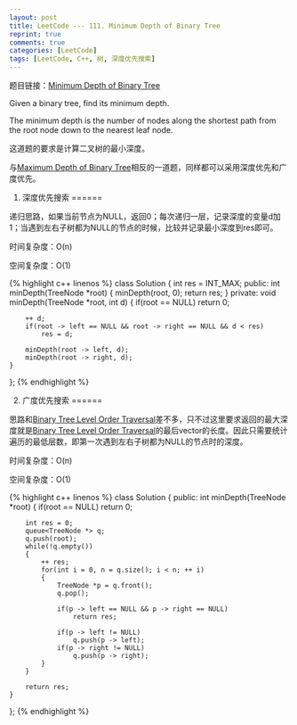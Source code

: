 ```yaml
---
layout: post
title: LeetCode --- 111. Minimum Depth of Binary Tree
reprint: true
comments: true
categories: [LeetCode]
tags: [LeetCode, C++, 树, 深度优先搜索]
---
```



题目链接：[Minimum Depth of Binary Tree](https://oj.leetcode.com/problems/minimum-depth-of-binary-tree/ ) 

Given a binary tree, find its minimum depth.

The minimum depth is the number of nodes along the shortest path from the root node down to the nearest leaf node.

这道题的要求是计算二叉树的最小深度。

与[Maximum Depth of Binary Tree](http://www.makuiyu.cn/2015/03/LeetCode_104.%20Maximum%20Depth%20of%20Binary%20Tree/ )相反的一道题，同样都可以采用深度优先和广度优先。

1. 深度优先搜索
======

递归思路，如果当前节点为NULL，返回0；每次递归一层，记录深度的变量d加1；当遇到左右子树都为NULL的节点的时候，比较并记录最小深度到res即可。

时间复杂度：O(n)

空间复杂度：O(1)

{% highlight c++ linenos %}
class Solution 
{
    int res = INT_MAX;
public:
    int minDepth(TreeNode *root)
    {
        minDepth(root, 0);
        return res;
    }
private:
    void minDepth(TreeNode *root, int d)
    {
        if(root == NULL)
            return 0;
        
        ++ d;
        if(root -> left == NULL && root -> right == NULL && d < res)
            res = d;
        
        minDepth(root -> left, d);
        minDepth(root -> right, d);
    }
};
{% endhighlight %}

2. 广度优先搜索
======

思路和[Binary Tree Level Order Traversal](http://www.makuiyu.cn/2015/03/LeetCode_102.%20Binary%20Tree%20Level%20Order%20Traversal/ )差不多，只不过这里要求返回的最大深度就是[Binary Tree Level Order Traversal](http://www.makuiyu.cn/2015/03/LeetCode_102.%20Binary%20Tree%20Level%20Order%20Traversal/ )的最后vector的长度。因此只需要统计遍历的最低层数，即第一次遇到左右子树都为NULL的节点时的深度。

时间复杂度：O(n)

空间复杂度：O(1)

{% highlight c++ linenos %}
class Solution
{
public:
    int minDepth(TreeNode *root)
    {
        if(root == NULL)
            return 0;
        
        int res = 0;
        queue<TreeNode *> q;
        q.push(root);
        while(!q.empty())
        {
            ++ res;
            for(int i = 0, n = q.size(); i < n; ++ i)
            {
                TreeNode *p = q.front();
                q.pop();
                
                if(p -> left == NULL && p -> right == NULL)
                    return res;
                
                if(p -> left != NULL)
                    q.push(p -> left);
                if(p -> right != NULL)
                    q.push(p -> right);
            }
        }
        
        return res;
    }
};
{% endhighlight %}
